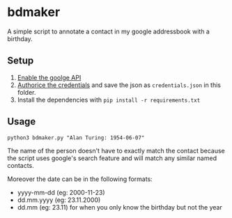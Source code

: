 # bdmaker

A simple script to annotate a contact in my google addressbook with a birthday.

## Setup

1. [Enable the goolge API](https://console.cloud.google.com/flows/enableapi?apiid=people.googleapis.com)
2. [Authorice the credentials](https://developers.google.com/people/quickstart/python#authorize_credentials_for_a_desktop_application) and save the json as `credentials.json` in this folder.
3. Install the dependencies with `pip install -r requirements.txt`

## Usage

```
python3 bdmaker.py "Alan Turing: 1954-06-07"
```

The name of the person doesn't have to exactly match the contact because the
script uses google's search feature and will match any similar named contacts.

Moreover the date can be in the following formats:

- yyyy-mm-dd (eg: 2000-11-23)
- dd.mm.yyyy (eg: 23.11.2000)
- dd.mm (eg: 23.11) for when you only know the birthday but not the year
